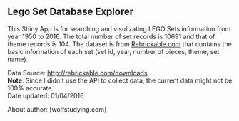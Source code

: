 ## Lego Set Database Explorer  

This Shiny App is for searching and visulizating LEGO Sets information from year 1950 to 2016. The total number of set records is 10691 and that of theme records is 104.
The dataset is from [Rebrickable.com](http://rebrickable.com/) that contains the basic information of each set (set id, year, number of pieces, theme, set name).  

Data Source: http://rebrickable.com/downloads  
**Note**: Since I didn't use the API to collect data, the current data might not be 100% accurate.  
Date updated: 01/04/2016
  
About author: [wolfstudying.com]
